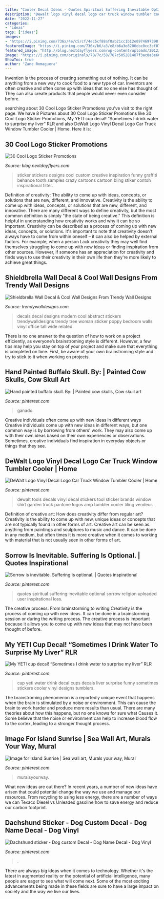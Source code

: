 ```yaml
---
title: "Cooler Decal Ideas - Quotes Spiritual Suffering Inevitable Optional Sorrow Religion Uploaded User Inspirational Loss"
description: "Dewalt logo vinyl decal logo car truck window tumbler cooler"
date: "2022-11-27"
categories:
- "ideas"
tags: ["ideas"]
images:
- "https://i.pinimg.com/736x/4e/c5/cf/4ec5cf88af0ab21cc1b12e0974697398.jpg"
featuredImage: "https://i.pinimg.com/736x/b6/a3/e8/b6a3e8206ebc0cc3cf07927e5ac44d81.jpg"
featured_image: "http://blog.nextdayflyers.com/wp-content/uploads/2012/04/sticker11_craigpaul.jpg"
image: "https://i.pinimg.com/originals/78/7c/50/787c505281487f3ac8a3e66eff394a63.jpg"
ShowToc: true
author: "Zane Romaguera"
---
```



Invention is the process of creating something out of nothing. It can be anything from a new way to cook food to a new type of car. Inventors are often creative and often come up with ideas that no one else has thought of. They can also create products that people would never even consider before.

	

		
searching about 30 Cool Logo Sticker Promotions you've visit to the right page. We have 8 Pictures about 30 Cool Logo Sticker Promotions like 30 Cool Logo Sticker Promotions, My YETI cup decal! “Sometimes I drink water to surprise my liver” RLR and also DeWalt Logo Vinyl Decal Logo Car Truck Window Tumbler Cooler | Home. Here it is:
		
    
## 30 Cool Logo Sticker Promotions

<img loading=lazy src="http://blog.nextdayflyers.com/wp-content/uploads/2012/04/sticker11_craigpaul.jpg" onerror="this.onerror=null;this.src='https://tse3.mm.bing.net/th?id=OIP.3Nkg3uGaqddqB7IrEa353QHaHa&amp;pid=15.1';" alt="30 Cool Logo Sticker Promotions">

_Source: blog.nextdayflyers.com_

>sticker stickers designs cool custom creative inspiration funny graffiti behance tooth samples crazy cartoons cartoon bling stiker contoh inspirational filter. 

	

Definition of creativity: The ability to come up with ideas, concepts, or solutions that are new, different, and innovative.
Creativity is the ability to come up with ideas, concepts, or solutions that are new, different, and innovative. There are many different ways to define creativity, but the most common definition is simply "the state of being creative." This definition is helpful in understanding how creativity works and why it can be so important.
Creativity can be described as a process of coming up with new ideas, concepts, or solutions. It's important to note that creativity doesn't always have to come from within oneself – it can also be helped by external factors. For example, when a person Lack creativity they may well find themselves struggling to come up with new ideas or finding inspiration from other sources. However, if someone has an appreciation for creativity and finds ways to use their creativity in their own life then they're more likely to achieve great things.

    
## Shieldbrella Wall Decal &amp; Cool Wall Designs From Trendy Wall Designs

<img loading=lazy src="http://www.trendywalldesigns.com/assets/images/modern-wall-decals-b81.jpg" onerror="this.onerror=null;this.src='https://tse2.mm.bing.net/th?id=OIP.nd1AOddsCdNQ5O5KHo-iBAHaHa&amp;pid=15.1';" alt="Shieldbrella Wall Decal &amp; Cool Wall Designs From Trendy Wall Designs">

_Source: trendywalldesigns.com_

>decals decal designs modern cool abstract stickers trendywalldesigns trendy tree woman sticker poppy bedroom walls vinyl office tall wide related. 

	

There is no one answer to the question of how to work on a project efficiently, as everyone’s brainstroming style is different. However, a few tips may help you stay on top of your project and make sure that everything is completed on time. First, be aware of your own brainstroming style and try to stick to it when working on projects.

    
## Hand Painted Buffalo Skull. By: | Painted Cow Skulls, Cow Skull Art

<img loading=lazy src="https://i.pinimg.com/736x/b6/a3/e8/b6a3e8206ebc0cc3cf07927e5ac44d81.jpg" onerror="this.onerror=null;this.src='https://tse2.mm.bing.net/th?id=OIP.UiC4WxIRdgoMUekuzY9KtwAAAA&amp;pid=15.1';" alt="Hand painted buffalo skull. By: | Painted cow skulls, Cow skull art">

_Source: pinterest.com_

>ganado. 

	

Creative individuals often come up with new ideas in different ways
Creative individuals come up with new ideas in different ways, but one common way is by borrowing from others' work. They may also come up with their own ideas based on their own experiences or observations. Sometimes, creative individuals find inspiration in everyday objects or things that they see.

    
## DeWalt Logo Vinyl Decal Logo Car Truck Window Tumbler Cooler | Home

<img loading=lazy src="https://i.pinimg.com/736x/4e/c5/cf/4ec5cf88af0ab21cc1b12e0974697398.jpg" onerror="this.onerror=null;this.src='https://tse3.mm.bing.net/th?id=OIP.DlFTnKwgypLxNy74aNfTlwHaHa&amp;pid=15.1';" alt="DeWalt Logo Vinyl Decal Logo Car Truck Window Tumbler Cooler | Home">

_Source: pinterest.com_

>dewalt tools decals vinyl decal stickers tool sticker brands window shirt garden truck pantone logos amp tumbler cooler tiling vendeur. 

	

Definition of creative art: How does creativity differ from regular art?
Creativity is the ability to come up with new, unique ideas or concepts that are not typically found in other forms of art. Creative art can be seen as anything from paintings and sculptures to music and dance. It can be done in any medium, but often times it is more creative when it comes to working with material that is not usually seen in other forms of art.

    
## Sorrow Is Inevitable. Suffering Is Optional. | Quotes Inspirational

<img loading=lazy src="https://i.pinimg.com/originals/13/26/c0/1326c0437dfcf2d270e24f0e568cc264.jpg" onerror="this.onerror=null;this.src='https://tse4.mm.bing.net/th?id=OIP.ecFCHR4YZZ115B-Xlu6HAAHaLH&amp;pid=15.1';" alt="Sorrow is inevitable. Suffering is optional. | Quotes inspirational">

_Source: pinterest.com_

>quotes spiritual suffering inevitable optional sorrow religion uploaded user inspirational loss. 

	

The creative process: From brainstorming to writing
Creativity is the process of coming up with new ideas. It can be done in a brainstorming session or during the writing process. The creative process is important because it allows you to come up with new ideas that may not have been thought of before.

    
## My YETI Cup Decal! “Sometimes I Drink Water To Surprise My Liver” RLR

<img loading=lazy src="https://i.pinimg.com/originals/d3/74/f1/d374f13bcc5a1a3eeb73b30b0829395f.jpg" onerror="this.onerror=null;this.src='https://tse1.mm.bing.net/th?id=OIP.yANTUXk_YYvwq-h2PoInCQHaJ4&amp;pid=15.1';" alt="My YETI cup decal! “Sometimes I drink water to surprise my liver” RLR">

_Source: pinterest.com_

>cup yeti water drink decal cups decals liver surprise funny sometimes stickers cooler vinyl designs tumblers. 

	

The brainstroming phenomenon is a reportedly unique event that happens when the brain is stimulated by a noise or environment. This can cause the brain to work harder and produce more results than usual. There are many theories about how this happens, but no one knows for sure what Causes it. Some believe that the noise or environment can help to increase blood flow to the cortex, leading to a stronger thought process.

    
## Image For Island Sunrise | Sea Wall Art, Murals Your Way, Mural

<img loading=lazy src="https://i.pinimg.com/originals/08/a6/80/08a680cc824816c0ca2cbd267527bf91.jpg" onerror="this.onerror=null;this.src='https://tse3.mm.bing.net/th?id=OIP.4Iy3flUVNxziuWZCVLuKhgHaE9&amp;pid=15.1';" alt="Image for Island Sunrise | Sea wall art, Murals your way, Mural">

_Source: pinterest.com_

>muralsyourway. 

	

What new ideas are out there?
In recent years, a number of new ideas have arisen that could potential change the way we use and manage our resources. From recycling to using less energy, there are a number of ways we can Texaco Diesel vs Unleaded gasoline how to save energy and reduce our carbon footprint.

    
## Dachshund Sticker - Dog Custom Decal - Dog Name Decal - Dog Vinyl

<img loading=lazy src="https://i.pinimg.com/originals/78/7c/50/787c505281487f3ac8a3e66eff394a63.jpg" onerror="this.onerror=null;this.src='https://tse1.mm.bing.net/th?id=OIP.R5bGv7GYG8u8mDdg2NEQIgHaFj&amp;pid=15.1';" alt="Dachshund sticker - Dog custom Decal - Dog Name Decal - Dog Vinyl">

_Source: pinterest.com_

>. 

	

There are always big ideas when it comes to technology. Whether it's the latest in augmented reality or the potential of artificial intelligence, many people are eager to see what will come next. Some of the most exciting advancements being made in these fields are sure to have a large impact on society and the way we live our lives.

